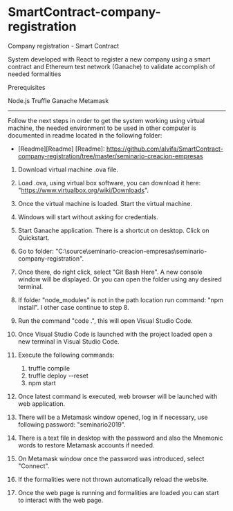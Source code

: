# SmartContract-company-registration

Company registration - Smart Contract

System developed with React to register a new company using a smart contract and Ethereum test network (Ganache) to validate accomplish  of needed formalities

Prerequisites

Node.js 
Truffle 
Ganache 
Metamask

--------------------------------------------------------------------------------------------------------------------------------

Follow the next steps in order to get the system working using virtual machine, the needed environment to be used in other computer is documented in readme located in the following folder:

* [Readme][Readme]
[Readme]: https://github.com/alvifa/SmartContract-company-registration/tree/master/seminario-creacion-empresas

1. Download virtual machine .ova file.

1. Load .ova, using virtual box software, you can download it here: "https://www.virtualbox.org/wiki/Downloads".

2. Once the virtual machine is loaded. Start the virtual machine.

3. Windows will start without asking for credentials.

4. Start Ganache application. There is a shortcut on desktop. Click on Quickstart.

5. Go to folder: "C:\source\seminario-creacion-empresas\seminario-company-registration".

6. Once there, do right click, select "Git Bash Here". A new console window will be displayed. Or you can open the folder using any desired terminal.

7. If folder "node_modules" is not in the path location run command: "npm install". I other case continue to step 8.

9. Run the command "code .", this will open Visual Studio Code.

10. Once Visual Studio Code is launched with the project loaded open a new terminal in Visual Studio Code.

11. Execute the following commands:

	1) truffle compile
	2) truffle deploy --reset
	3) npm start

12. Once latest command is executed, web browser will be launched with web application.

13. There will be a Metamask window opened, log in if necessary, use following password: "seminario2019".

14. There is a text file in desktop with the password and also the Mnemonic words to restore Metamask accounts if needed.

15. On Metamask window once the password was introduced, select "Connect".

16. If the formalities were not thrown automatically reload the website.

17. Once the web page is running and formalities are loaded you can start to interact with the web page.
